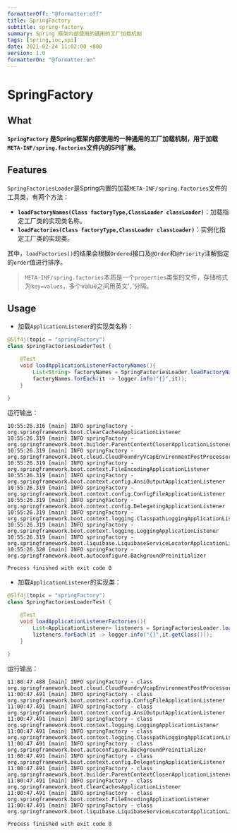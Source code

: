 ```yaml
---
formatterOff: "@formatter:off"
title: SpringFactory
subtitle: spring-factory 
summary: Spring 框架内部使用的通用的工厂加载机制
tags: [spring,ioc,spi] 
date: 2021-02-24 11:02:00 +800 
version: 1.0
formatterOn: "@formatter:on"
---
```


# SpringFactory



## What

**`SpringFactory` 是Spring框架内部使用的一种通用的工厂加载机制，用于加载`META-INF/spring.factories`文件内的SPI扩展。**

## Features

`SpringFactoriesLoader`是Spring内置的加载`META-INF/spring.factories`文件的工具类，有两个方法：

* **`loadFactoryNames(Class factoryType,ClassLoader classLoader)`**：加载指定工厂类的实现类名称。
* **`loadFactories(Class factoryType,ClassLoader classLoader)`**：实例化指定工厂类的实现类。

其中，`loadFactories()`的结果会根据`Ordered`接口及`@Order`和`@Priority`注解指定的`order`值进行排序。

> `META-INF/spring.factories`本质是一个`properties`类型的文件，存储格式为`key=values`，多个value之间用英文‘`,`’分隔。



## Usage

* 加载`ApplicationListener`的实现类名称：

```java
@Slf4j(topic = "springFactory")
class SpringFactoriesLoaderTest {

    @Test
    void loadApplicationListenerFactoryNames(){
        List<String> factoryNames = SpringFactoriesLoader.loadFactoryNames(ApplicationListener.class,null);
        factoryNames.forEach(it -> logger.info("{}",it));
    }
    
}
```

运行输出：

```shell
10:55:26.316 [main] INFO springFactory - org.springframework.boot.ClearCachesApplicationListener
10:55:26.319 [main] INFO springFactory - org.springframework.boot.builder.ParentContextCloserApplicationListener
10:55:26.319 [main] INFO springFactory - org.springframework.boot.cloud.CloudFoundryVcapEnvironmentPostProcessor
10:55:26.319 [main] INFO springFactory - org.springframework.boot.context.FileEncodingApplicationListener
10:55:26.319 [main] INFO springFactory - org.springframework.boot.context.config.AnsiOutputApplicationListener
10:55:26.319 [main] INFO springFactory - org.springframework.boot.context.config.ConfigFileApplicationListener
10:55:26.319 [main] INFO springFactory - org.springframework.boot.context.config.DelegatingApplicationListener
10:55:26.319 [main] INFO springFactory - org.springframework.boot.context.logging.ClasspathLoggingApplicationListener
10:55:26.319 [main] INFO springFactory - org.springframework.boot.context.logging.LoggingApplicationListener
10:55:26.319 [main] INFO springFactory - org.springframework.boot.liquibase.LiquibaseServiceLocatorApplicationListener
10:55:26.320 [main] INFO springFactory - org.springframework.boot.autoconfigure.BackgroundPreinitializer

Process finished with exit code 0
```

* 加载`ApplicationListener`的实现类：

```java
@Slf4j(topic = "springFactory")
class SpringFactoriesLoaderTest {

    @Test
    void loadApplicationListenerFactories(){
        List<ApplicationListener> listeners = SpringFactoriesLoader.loadFactories(ApplicationListener.class, null);
        listeners.forEach(it -> logger.info("{}",it.getClass()));
    }
    
}
```

运行输出：

```shell
11:00:47.488 [main] INFO springFactory - class org.springframework.boot.cloud.CloudFoundryVcapEnvironmentPostProcessor
11:00:47.491 [main] INFO springFactory - class org.springframework.boot.context.config.ConfigFileApplicationListener
11:00:47.491 [main] INFO springFactory - class org.springframework.boot.context.config.AnsiOutputApplicationListener
11:00:47.491 [main] INFO springFactory - class org.springframework.boot.context.logging.LoggingApplicationListener
11:00:47.491 [main] INFO springFactory - class org.springframework.boot.context.logging.ClasspathLoggingApplicationListener
11:00:47.491 [main] INFO springFactory - class org.springframework.boot.autoconfigure.BackgroundPreinitializer
11:00:47.491 [main] INFO springFactory - class org.springframework.boot.context.config.DelegatingApplicationListener
11:00:47.491 [main] INFO springFactory - class org.springframework.boot.builder.ParentContextCloserApplicationListener
11:00:47.491 [main] INFO springFactory - class org.springframework.boot.ClearCachesApplicationListener
11:00:47.491 [main] INFO springFactory - class org.springframework.boot.context.FileEncodingApplicationListener
11:00:47.491 [main] INFO springFactory - class org.springframework.boot.liquibase.LiquibaseServiceLocatorApplicationListener

Process finished with exit code 0
```





